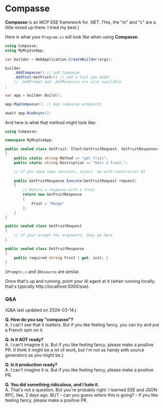 # Compasse

**Compasse** is an MCP SSE framework for .NET. (Yes, the "m" and "c" are a little mixed up there. I tried my best.)

Here is what your `Program.cs` will look like when using **Compasse**:

```c#
using Compasse;
using MyMcpSseApp;

var builder = WebApplication.CreateBuilder(args);

builder
    .AddCompasse() // add Compasse
    .AddTool<GetFruit>() // add a tool you made!
    // .AddPrompt and .AddResource are also available
;

var app = builder.Build();

app.MapCompasse(); // map Compasse endpoints

await app.RunAsync();
```

And here is what that method might look like:

```c#
using Compasse;

namespace MyMcpSseApp;

public sealed class GetFruit: ITool<GetFruitRequest, GetFruitResponse>
{
    public static string Method => "get_fruit";
    public static string Description => "Gets a fruit.";

    // if you need some services, inject 'em with constructor DI
    
    public GetFruitResponse Execute(GetFruitRequest request)
    {
        // Return a response with a fruit
        return new GetFruitResponse
        {
            Fruit = "Mango"
        };
    }
}

public sealed class GetFruitRequest
{
    // if your prompt has arguments, they go here
}

public sealed class GetFruitResponse
{
    public required string Fruit { get; init; }
}
```

`IPrompt<,>` and `IResource` are similar.

Once that's up and running, point your AI agent at it (when running locally, that's typically http://localhost:5000/sse).

### Q&A

(Q&A last updated on 2024-03-14.)

**Q. How do you say "compasse"?**<br>
A. I can't see that it matters. But if you like feeling fancy, you can try and put a French spin on it.

**Q. Is it AOT ready?**<br>
A. I can't imagine it is. But if you like feeling fancy, please make a positive PR. (I think it might be a lot of work, but I'm not as handy with source generators as you might be.)

**Q. Is it production ready?**<br>
A. I can't imagine it is. But if you like feeling fancy, please make a positive PR.

**Q. You did something ridiculous, and I hate it.**<br>
A. That's not a question. But you're probably right: I learned SSE and JSON-RPC, like, 2 days ago. BUT - can you guess where this is going? - if you like feeling fancy, please make a positive PR.
